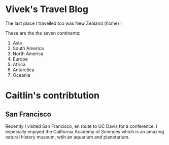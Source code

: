 <!--
# Exercise One - ResPlat Github Workshop
# 
# Author: Vivek Katial

This is the first exercise in the workshop.

The purpose of this exercise is to learn how to commit changes

Tasks:
1. Fork this repository (resplat-github-workshop)
2. Find the bug/incorrect info in the file
3. Fix the bug locally (test aswell)
4. Commit the fix to your own repository
5. Push changes up!
-->

# Vivek's Travel Blog

The last place I travelled too was New Zealand (home) !

These are the the seven continents:

1. Asia
2. South America
3. North America
4. Europe
5. Africa
6. Antarctica
7. Oceania 

# Caitlin's contribtution 
## San Francisco
Recently I visited San Francisco, en route to UC Davis for a conference. I especially enjoyed the California Academy of Sciences which is an amazing natural history museum, wtih an aquarium and planetarium. 